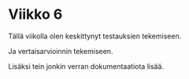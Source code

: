 # Viikko 6

Tällä viikolla olen keskittynyt testauksien tekemiseen.

Ja vertaisarvioinnin tekemiseen.

Lisäksi tein jonkin verran dokumentaatiota lisää.
